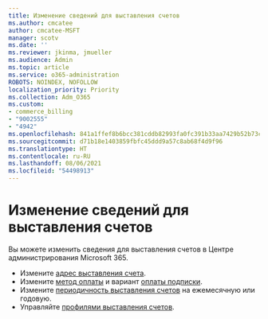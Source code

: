 ```yaml
---
title: Изменение сведений для выставления счетов
ms.author: cmcatee
author: cmcatee-MSFT
manager: scotv
ms.date: ''
ms.reviewer: jkinma, jmueller
ms.audience: Admin
ms.topic: article
ms.service: o365-administration
ROBOTS: NOINDEX, NOFOLLOW
localization_priority: Priority
ms.collection: Adm_O365
ms.custom:
- commerce_billing
- "9002555"
- "4942"
ms.openlocfilehash: 841a1ffef8b6bcc381cddb82993fa0fc391b33aa7429b52b73cd0c0da3b879f7
ms.sourcegitcommit: d71b18e1403859fbfc45ddd9a57c8ab68f4d9f96
ms.translationtype: HT
ms.contentlocale: ru-RU
ms.lasthandoff: 08/06/2021
ms.locfileid: "54498913"
---
```

# <a name="change-billing-information"></a>Изменение сведений для выставления счетов

Вы можете изменить сведения для выставления счетов в Центре администрирования Microsoft 365. 

- Измените [адрес выставления счета](/microsoft-365/commerce/billing-and-payments/change-your-billing-addresses).
- Измените [метод оплаты](/microsoft-365/commerce/billing-and-payments/manage-payment-methods) и вариант [оплаты подписки](/microsoft-365/commerce/billing-and-payments/pay-for-your-subscription).
- Измените [периодичность выставления счетов](/microsoft-365/commerce/billing-and-payments/change-payment-frequency) на ежемесячную или годовую.
- Управляйте [профилями выставления счетов](/microsoft-365/commerce/billing-and-payments/manage-billing-profiles).
